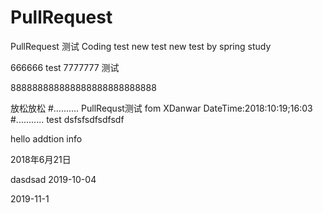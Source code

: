 # PullRequest
PullRequest 测试
Coding test
new test
new test by spring
study

666666
test
7777777
测试

888888888888888888888888888

放松放松
#..........
PullRequst测试 fom XDanwar
DateTime:2018:10:19;16:03
#...........
test
dsfsfsdfsdfsdf

hello
addtion info

2018年6月21日

dasdsad
2019-10-04

2019-11-1
